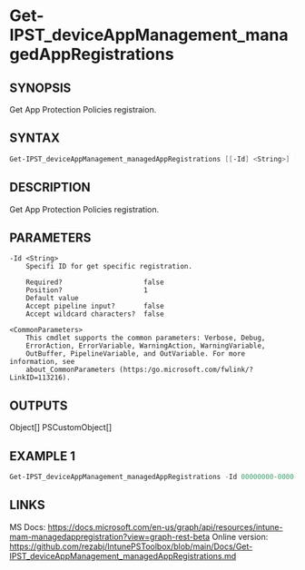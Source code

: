 ﻿# Get-IPST_deviceAppManagement_managedAppRegistrations

## SYNOPSIS 
Get App Protection Policies registraion.

## SYNTAX
```Powershell
Get-IPST_deviceAppManagement_managedAppRegistrations [[-Id] <String>] [<CommonParameters>]
```
## DESCRIPTION
Get App Protection Policies registration.
## PARAMETERS

    -Id <String>
        Specifi ID for get specific registration.
        
        Required?                    false
        Position?                    1
        Default value                
        Accept pipeline input?       false
        Accept wildcard characters?  false
        
    <CommonParameters>
        This cmdlet supports the common parameters: Verbose, Debug,
        ErrorAction, ErrorVariable, WarningAction, WarningVariable,
        OutBuffer, PipelineVariable, and OutVariable. For more information, see 
        about_CommonParameters (https:/go.microsoft.com/fwlink/?LinkID=113216). 
    




## OUTPUTS
Object[]
PSCustomObject[]
## EXAMPLE 1
```Powershell
Get-IPST_deviceAppManagement_managedAppRegistrations -Id 00000000-0000-0000-0000-000000000000
```
## LINKS 
MS Docs: https://docs.microsoft.com/en-us/graph/api/resources/intune-mam-managedappregistration?view=graph-rest-beta
Online version: https://github.com/rezabj/IntunePSToolbox/blob/main/Docs/Get-IPST_deviceAppManagement_managedAppRegistrations.md

